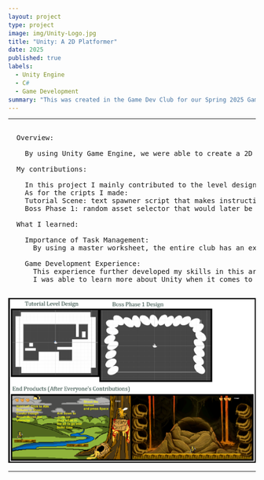 ```yaml
---
layout: project
type: project
image: img/Unity-Logo.jpg
title: "Unity: A 2D Platformer"
date: 2025
published: true
labels:
  - Unity Engine
  - C#
  - Game Development
summary: "This was created in the Game Dev Club for our Spring 2025 Game Jam. It was made by a team of story writers, art and music makers, and coders. I was part of the coding team and was tasked to do game level design as well as any necessary scripts."
---
```


<hr>

<pre>
  
  Overview:
  
    By using Unity Game Engine, we were able to create a 2D platformer game with a team of coders, story writers, and artists and music makers. 

  My contributions: 
  
    In this project I mainly contributed to the level designs, specifically the tutorial level and the first phase of the boss level. For each scene I also created the necessary scripts for it to run the way it is intended (of course without the assets, just the functionality.) 
    As for the cripts I made:
    Tutorial Scene: text spawner script that makes instructions appear on player collision
    Boss Phase 1: random asset selector that would later be used as a mechanism to progress through the level by hitting random chosen eggs
    
  What I learned:

    Importance of Task Management:
      By using a master worksheet, the entire club has an expected tineline and task lists as well as assigning those tasks. It helped keep organization, maintain order and ensure that everyone was able to contribute. 

    Game Development Experience:
      This experience further developed my skills in this area. 
      I was able to learn more about Unity when it comes to scene designs, game logic, C# scripting, and working with assets and components.
    
</pre>

<img width="700px" class="rounded pe-4" src="../img/gamedev.png">

<hr>

